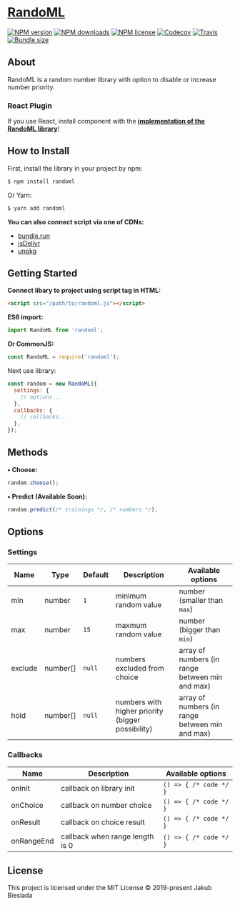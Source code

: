 # [RandoML](https://github.com/randoml-js/randoml)

[![NPM version](https://img.shields.io/npm/v/randoml?style=flat-square)](https://www.npmjs.com/package/randoml)
[![NPM downloads](https://img.shields.io/npm/dm/randoml?style=flat-square)](https://www.npmjs.com/package/randoml)
[![NPM license](https://img.shields.io/npm/l/randoml?style=flat-square)](https://www.npmjs.com/package/randoml)
[![Codecov](https://img.shields.io/codecov/c/github/randoml-js/randoml?style=flat-square)](https://codecov.io/gh/randoml-js/randoml)
[![Travis](https://img.shields.io/travis/com/randoml-js/randoml/main?style=flat-square)](https://travis-ci.com/randoml-js/randoml)
[![Bundle size](https://img.shields.io/bundlephobia/min/randoml?style=flat-square)](https://bundlephobia.com/result?p=randoml)

## About

RandoML is a random number library with option to disable or increase number priority.

### React Plugin

If you use React, install component with the **[implementation of the RandoML library](https://github.com/randoml-js/react-randoml/)**!

## How to Install

First, install the library in your project by npm:

```sh
$ npm install randoml
```

Or Yarn:

```sh
$ yarn add randoml
```

**You can also connect script via one of CDNs:**

- [bundle.run](https://bundle.run/randoml)
- [jsDelivr](https://cdn.jsdelivr.net/npm/randoml/)
- [unpkg](https://unpkg.com/randoml/)

## Getting Started

**Connect libary to project using script tag in HTML:**

```html
<script src="/path/to/randoml.js"></script>
```

**ES6 import:**

```js
import RandoML from 'randoml';
```

**Or CommonJS:**

```js
const RandoML = require('randoml');
```

Next use library:

```js
const random = new RandoML({
  settings: {
    // options...
  },
  callbacks: {
    // callbacks...
  },
});
```

## Methods

**&bull; Choose:**

```js
random.choose();
```

**&bull; Predict (Available Soon):**

```js
random.predict(/* trainings */, /* numbers */);
```

## Options

### Settings

| Name    | Type     | Default | Description                                       | Available options                               |
| ------- | -------- | ------- | ------------------------------------------------- | ----------------------------------------------- |
| min     | number   | `1`     | minimum random value                              | number (smaller than `max`)                     |
| max     | number   | `15`    | maxmum random value                               | number (bigger than `min`)                      |
| exclude | number[] | `null`  | numbers excluded from choice                      | array of numbers (in range between min and max) |
| hold    | number[] | `null`  | numbers with higher priority (bigger possibility) | array of numbers (in range between min and max) |

### Callbacks

| Name       | Description                     | Available options      |
| ---------- | ------------------------------- | ---------------------- |
| onInit     | callback on library init        | `() => { /* code */ }` |
| onChoice   | callback on number choice       | `() => { /* code */ }` |
| onResult   | callback on choice result       | `() => { /* code */ }` |
| onRangeEnd | callback when range length is 0 | `() => { /* code */ }` |

## License

This project is licensed under the MIT License © 2019-present Jakub Biesiada
